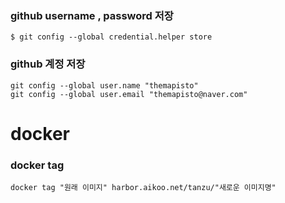 
### github username , password 저장
```
$ git config --global credential.helper store
```

### github 계정 저장
```
git config --global user.name "themapisto"
git config --global user.email "themapisto@naver.com"
```

# docker

### docker tag
```
docker tag "원래 이미지" harbor.aikoo.net/tanzu/"새로운 이미지명"
```